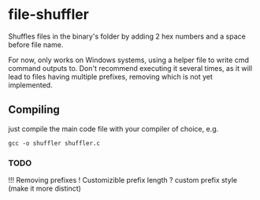 # file-shuffler
Shuffles files in the binary's folder by adding 2 hex numbers and a space before file name.


For now, only works on Windows systems, using a helper file to write cmd command outputs to.
Don't recommend executing it several times, as it will lead to files having multiple prefixes, removing which is not yet implemented.

## Compiling
just compile the main code file with your compiler of choice, e.g.
```
gcc -o shuffler shuffler.c
```

### TODO
!!! Removing prefixes
! Customizible prefix length
? custom prefix style (make it more distinct)
